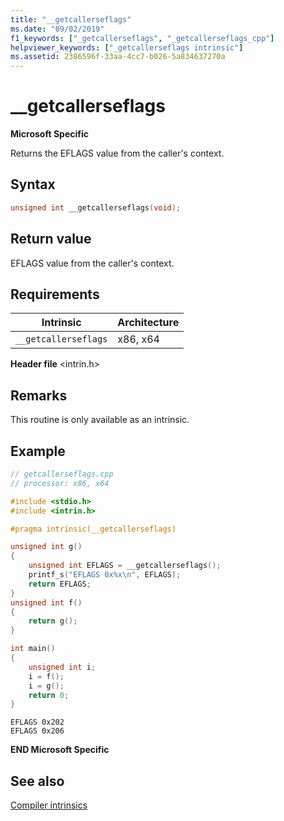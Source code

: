 ```yaml
---
title: "__getcallerseflags"
ms.date: "09/02/2019"
f1_keywords: ["_getcallerseflags", "_getcallerseflags_cpp"]
helpviewer_keywords: ["_getcallerseflags intrinsic"]
ms.assetid: 2386596f-33aa-4cc7-b026-5a834637270a
---
```

# __getcallerseflags

**Microsoft Specific**

Returns the EFLAGS value from the caller's context.

## Syntax

```C
unsigned int __getcallerseflags(void);
```

## Return value

EFLAGS value from the caller's context.

## Requirements

|Intrinsic|Architecture|
|---------------|------------------|
|`__getcallerseflags`|x86, x64|

**Header file** \<intrin.h>

## Remarks

This routine is only available as an intrinsic.

## Example

```cpp
// getcallerseflags.cpp
// processor: x86, x64

#include <stdio.h>
#include <intrin.h>

#pragma intrinsic(__getcallerseflags)

unsigned int g()
{
    unsigned int EFLAGS = __getcallerseflags();
    printf_s("EFLAGS 0x%x\n", EFLAGS);
    return EFLAGS;
}
unsigned int f()
{
    return g();
}

int main()
{
    unsigned int i;
    i = f();
    i = g();
    return 0;
}
```

```Output
EFLAGS 0x202
EFLAGS 0x206
```

**END Microsoft Specific**

## See also

[Compiler intrinsics](../intrinsics/compiler-intrinsics.md)
